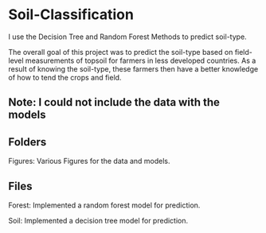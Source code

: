 # Soil-Classification
I use the Decision Tree and Random Forest Methods to predict soil-type.

The overall goal of this project was to predict the soil-type based on field-level measurements of topsoil for farmers in less developed countries. As a result of knowing the soil-type, these farmers then have a better knowledge of how to tend the crops and field.

## Note: I could not include the data with the models

## Folders
Figures: Various Figures for the data and models.

## Files
Forest: Implemented a random forest model for prediction.

Soil: Implemented a decision tree model for prediction.
